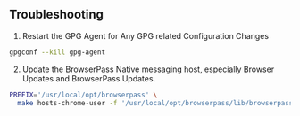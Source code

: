 ## Troubleshooting

1. Restart the GPG Agent for Any GPG related Configuration Changes

```bash
gpgconf --kill gpg-agent
```

2. Update the BrowserPass Native messaging host, especially Browser Updates and BrowserPass Updates.

```bash
PREFIX='/usr/local/opt/browserpass' \
  make hosts-chrome-user -f '/usr/local/opt/browserpass/lib/browserpass/Makefile'
```
